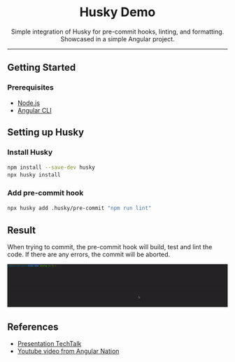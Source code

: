 <div align="center">
    <h1>Husky Demo</h1>
    <p>Simple integration of Husky for pre-commit hooks, linting, and formatting. Showcased in a simple Angular project.</p>
</div>

---

## Getting Started

### Prerequisites

- [Node.js](https://nodejs.org/en/)
- [Angular CLI](https://cli.angular.io/)

## Setting up Husky

### Install Husky

```bash
npm install --save-dev husky
npx husky install
```

### Add pre-commit hook

```bash
npx husky add .husky/pre-commit "npm run lint"
```

## Result

When trying to commit, the pre-commit hook will build, test and lint the code. If there are any errors, the commit will be aborted.

<div align="center">
    <img src="static/husky-demo.gif" alt="Husky commit hook" width="800" height="auto"/>
</div>

## References

- [Presentation TechTalk](static/Husky%20Techtalk.pptx)
- [Youtube video from Angular Nation](https://www.youtube.com/watch?v=FvfAXG92UqY&ab_channel=AngularNation)
